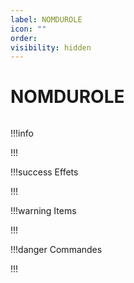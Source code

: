 ```yaml
---
label: NOMDUROLE
icon: ""
order: 
visibility: hidden
---
```


# NOMDUROLE

```txt

```

!!!info 

!!!

!!!success Effets

!!!

!!!warning Items

!!!

!!!danger Commandes

!!!
